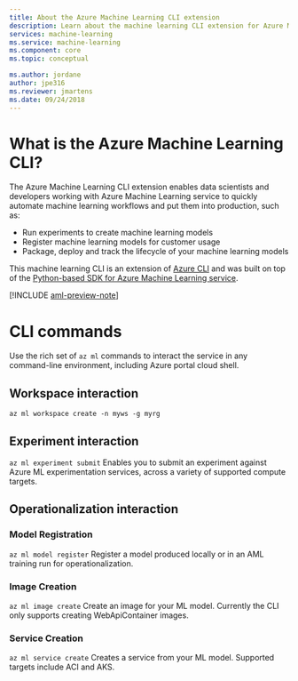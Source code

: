 ```yaml
---
title: About the Azure Machine Learning CLI extension
description: Learn about the machine learning CLI extension for Azure Machine Learning. 
services: machine-learning
ms.service: machine-learning
ms.component: core
ms.topic: conceptual

ms.author: jordane
author: jpe316
ms.reviewer: jmartens
ms.date: 09/24/2018
---
```

# What is the Azure Machine Learning CLI?

The Azure Machine Learning CLI extension enables data scientists and developers working with Azure Machine Learning service to quickly automate machine learning workflows and put them into production, such as:
+ Run experiments to create machine learning models
+ Register machine learning models for customer usage
+ Package, deploy and track the lifecycle of your machine learning models

This machine learning CLI is an extension of [Azure CLI](https://docs.microsoft.com/cli/azure/?view=azure-cli-latest) and was built on top of the [Python-based SDK for Azure Machine Learning service](reference-azure-machine-learning-sdk.md).

[!INCLUDE [aml-preview-note](../../../includes/aml-preview-note.md)]

# CLI commands 

Use the rich set of `az ml` commands to interact the service in any command-line environment, including Azure portal cloud shell.  

## Workspace interaction

```az ml workspace create -n myws -g myrg```

## Experiment interaction

```az ml experiment submit```
Enables you to submit an experiment against Azure ML experimentation services, across a variety of supported compute targets.

## Operationalization interaction

### Model Registration
```az ml model register```
Register a model produced locally or in an AML training run for operationalization.

### Image Creation
```az ml image create```
Create an image for your ML model.
Currently the CLI only supports creating WebApiContainer images.

### Service Creation
```az ml service create```
Creates a service from your ML model.
Supported targets include ACI and AKS.
